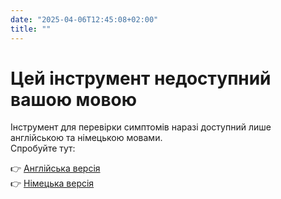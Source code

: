 ```yaml
---
date: "2025-04-06T12:45:08+02:00"
title: ""
---
```


# Цей інструмент недоступний вашою мовою

Інструмент для перевірки симптомів наразі доступний лише англійською та німецькою мовами.  
Спробуйте тут:

👉 [Англійська версія](/aura-o-mat/)  
👉 [Німецька версія](/de/aura-o-mat/)

